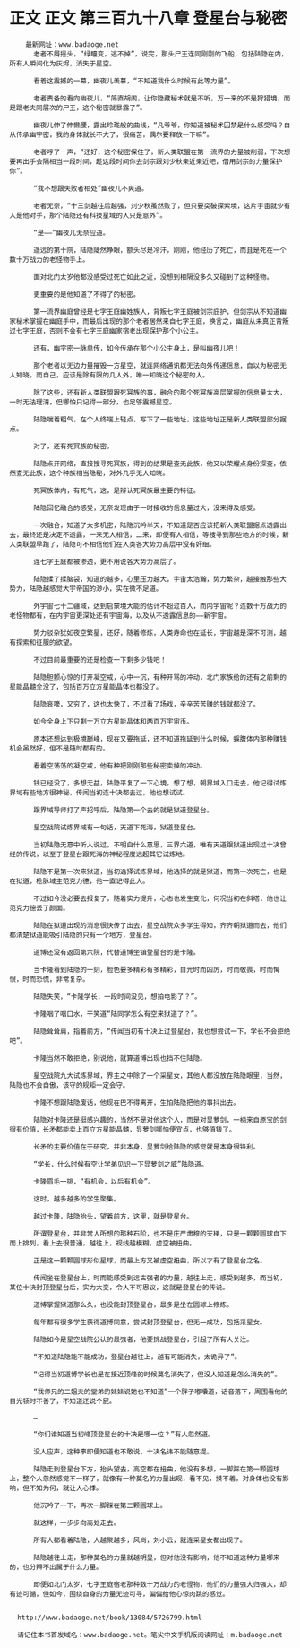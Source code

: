 # 正文 正文 第三百九十八章 登星台与秘密
        最新网址：www.badaoge.net
          老者不屑摇头，“绿瞳变，逃不掉”，说完，那头尸王连同刚刚的飞船，包括陆隐在内，所有人瞬间化为灰烬，消失于星空。
      
          看着这震撼的一幕，幽夜儿羡慕，“不知道我什么时候有此等力量”。
      
          老者责备的看向幽夜儿，“简直胡闹，让你隐藏秘术就是不听，万一来的不是狩猎境，而是跟老夫同层次的尸王，这个秘密就暴露了”。
      
          幽夜儿伸了伸懒腰，露出玲珑般的曲线，“凡爷爷，你知道被秘术囚禁是什么感受吗？自从传承幽字密，我的身体就长不大了，很痛苦，偶尔要释放一下嘛”。
      
          老者哼了一声，“还好，这个秘密保住了，新人类联盟在第一流界的力量被削弱，下次想要再出手会隔相当一段时间，趁这段时间你去剑宗跟刘少秋亲近亲近吧，借用剑宗的力量保护你”。
      
          “我不想跟失败者相处”幽夜儿不爽道。
      
          老者无奈，“十三剑越往后越强，刘少秋虽然败了，但只要突破探索境，这片宇宙就少有人是他对手，那个陆隐还有科技星域的人只是意外”。
      
          “是——”幽夜儿无奈应道。
      
          遥远的第十院，陆隐陡然睁眼，额头尽是冷汗，刚刚，他经历了死亡，而且是死在一个数十万战力的老怪物手上。
      
          面对北门太岁他都没感受过死亡如此之近，没想到相隔没多久又碰到了这种怪物。
      
          更重要的是他知道了不得了的秘密。
      
          第一流界幽庭曾经是七字王庭幽姓族人，背叛七字王庭被剑宗庇护，但剑宗从不知道幽家秘术掌握在幽庭手中，而最后出现的那个老者居然来自七字王庭，换言之，幽庭从未真正背叛过七字王庭，否则不会有七字王庭幽家宿老出现保护那个小公主。
      
          还有，幽字密一脉单传，如今传承在那个小公主身上，是叫幽夜儿吧！
      
          那个老者以无边力量摧毁一方星空，就连网络通讯都无法向外传递信息，自以为秘密无人知晓，而自己，应该是除有限的几人外，唯一知晓这个秘密的人。
      
          除了这些，还有新人类联盟跟死冥族的事，融合的那个死冥族高层掌握的信息量太大，一时无法理清，但哪怕只记得一部分，也足够震撼星空。
      
          陆隐喘着粗气，在个人终端上轻点，写下了一些地址，这些地址正是新人类联盟部分据点。
      
          对了，还有死冥族的秘密。
      
          陆隐点开网络，直接搜寻死冥族，得到的结果是查无此族，他又以荣耀点身份探查，依然查无此族，这个种族相当隐秘，对外几乎无人知晓。
      
          死冥族体内，有死气，这，是辨认死冥族最主要的特征。
      
          陆隐回忆融合的感受，无奈发现由于一时接收的信息量过大，没来得及感受。
      
          一次融合，知道了太多机密，陆隐沉吟半天，不知道是否应该把新人类联盟据点透露出去，最终还是决定不透露，一来无人相信，二来，即便有人相信，等搜寻到那些地方的时候，新人类联盟早跑了，陆隐可不相信他们在人类各大势力高层中没有奸细。
      
          连七字王庭都被渗透，更不用说各大势力高层了。
      
          陆隐揉了揉脑袋，知道的越多，心里压力越大，宇宙太浩瀚，势力繁杂，越接触那些大势力，陆隐越感觉大宇帝国的渺小，实在微不足道。
      
          外宇宙七十二疆域，达到启蒙境大能的估计不超过百人，而内宇宙呢？连数十万战力的老怪物都有，在内宇宙更深处还有宇宙海，以及从不透露信息的——新宇宙。
      
          势力驳杂犹如夜空繁星，还好，随着修炼，人类寿命也在延长，宇宙越是深不可测，越有探索和征服的欲望。
      
          不过目前最重要的还是检查一下剩多少钱吧！
      
          陆隐胆颤心惊的打开凝空戒，心中一沉，有种开骂的冲动，北门家族给的还有之前剩的星能晶髓全没了，包括百万立方星能晶体也都没了。
      
          陆隐哀嚎，又穷了，这也太快了，不过看了场戏，辛辛苦苦赚的钱就都没了。
      
          如今全身上下只剩十万立方星能晶体和两百万宇宙币。
      
          原本还想达到极境巅峰，现在又要拖延，还不知道拖延到什么时候，蜈腹体内那种赚钱机会虽然好，但不是随时都有的。
      
          看着空荡荡的凝空戒，他有种把刚刚那些秘密卖掉的冲动。
      
          钱已经没了，多想无益，陆隐平复了一下心境，想了想，朝界域入口走去，他记得试炼界域有些地方很神秘，传闻当初连十决都去过，他也想试试。
      
          跟界域导师打了声招呼后，陆隐第一个去的就是狱道登星台。
      
          星空战院试炼界域有一句话，天道下死海，狱道登星台。
      
          当初陆隐无意中听人说过，不明白什么意思，三界六道，唯有天道跟狱道出现过十决曾经的传说，以至于登星台跟死海的神秘程度远超其它试炼地。
      
          陆隐不是第一次来狱道，当初选择试炼界域，他选择的就是狱道，而第一次死亡，也是在狱道，枪脉域主范克力德，他一直记得此人。
      
          不过如今没必要去报复了，随着实力提升，心态也发生变化，何况当初在斜塔，他也让范克力德丢了颜面。
      
          陆隐在狱道出现的消息很快传了出去，星空战院众多学生得知，齐齐朝狱道而去，他们都清楚狱道能吸引陆隐的只有一个地方，登星台。
      
          道博还没有返回第六院，代替道博坐镇登星台的是卡隆。
      
          当卡隆看到陆隐的一刻，脸色要多精彩有多精彩，目光时而凶厉，时而敬畏，时而悔恨，时而恐慌，非常复杂。
      
          陆隐失笑，“卡隆学长，一段时间没见，想拍电影了？”。
      
          卡隆咽了咽口水，干笑道“陆同学怎么有空来狱道了？”。
      
          陆隐耸耸肩，指着前方，“传闻当初有十决上过登星台，我也想尝试一下，学长不会拒绝吧”。
      
          卡隆当然不敢拒绝，别说他，就算道博出现也挡不住陆隐。
      
          星空战院九大试炼界域，界主之中除了一个采星女，其他人都没放在陆隐眼里，当然，陆隐也不会自傲，该守的规矩一定会守。
      
          卡隆不想跟陆隐废话，他现在巴不得离开，生怕陆隐把他的事抖出去。
      
          陆隐对卡隆还是挺感兴趣的，当然不是对他这个人，而是对显萝剑，一柄来自原宝的剑很有价值，长矛都能卖上百立方星能晶髓，显萝剑哪怕便宜点，也够值钱了。
      
          长矛的主要价值在于研究，并非本身，显萝剑给陆隐的感觉就是本身很锋利。
      
          “学长，什么时候有空让学弟见识一下显萝剑之威”陆隐道。
      
          卡隆眉毛一挑，“有机会，以后有机会”。
      
          这时，越多越多的学生聚集。
      
          越过卡隆，陆隐抬头，望着前方，这里，就是登星台。
      
          所谓登星台，并非常人所想的那种石阶，也不是庄严肃穆的天梯，只是一颗颗圆球自下而上排列，看上去很普通，越往上，视线越模糊，虚空被扭曲。
      
          正是这一颗颗圆球形似星球，而最上方又被虚空扭曲，所以才有了登星台之名。
      
          传闻坐在登星台上，时而能感受到远古强者的力量，越往上走，感受到越多，而当初，某位十决封顶登星台后，实力大变，令人不可思议，这就是登星台的传说。
      
          道博掌握狱道那么久，也没能封顶登星台，最多是坐在圆球上修炼。
      
          每年都有很多学生获得道博同意，尝试封顶登星台，但无一成功，包括采星女。
      
          陆隐如今是星空战院公认的最强者，他要挑战登星台，引起了所有人关注。
      
          “不知道陆隐能不能成功，登星台越往上，越有可能消失，太诡异了”。
      
          “记得当初道博学长也是在接近顶峰的时候莫名消失了，但没人知道是怎么消失的”。
      
          “我师兄的二姐夫的堂弟的妹妹说她也不知道”一个胖子嘟囔道，话音落下，周围看他的目光顿时不善了，不知道还说个屁。
      
          …
      
          “你们谁知道当初峰顶登星台的十决是哪一位？”有人忽然道。
      
          没人应声，这种事即便知道也不敢说，十决名讳不能随意提。
      
          陆隐走到登星台下方，抬头望去，高空都在扭曲，他没有多想，一脚踩在第一颗圆球上，整个人忽然感觉不一样了，就像有一种莫名的力量出现，看不见，摸不着，对身体也没有影响，但不知为何，就让人心悸。
      
          他沉吟了一下，再次一脚踩在第二颗圆球上。
      
          就这样，一步步向高处走去。
      
          所有人都看着陆隐，人越聚越多，风尚，刘小云，就连采星女都出现了。
      
          陆隐越往上走，那种莫名的力量就越明显，但对他没有影响，他不知道这种力量哪来的，也分辨不出属于什么力量。
      
          即便如北门太岁，七字王庭宿老那种数十万战力的老怪物，他们的力量强大归强大，却有迹可循，但如今，围绕自身的力量无迹可寻，偏偏给他心惊肉跳的感觉。
      
      
      http://www.badaoge.net/book/13084/5726799.html
      
      请记住本书首发域名：www.badaoge.net。笔尖中文手机版阅读网址：m.badaoge.net